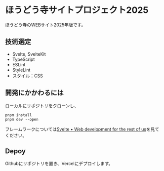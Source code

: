 # ほうどう寺サイトプロジェクト2025

ほうどう寺のWEBサイト2025年版です。

## 技術選定

- Svelte, SvelteKit
- TypeScript
- ESLint
- StyleLint
- スタイル：CSS

## 開発にかかわるには

ローカルにリポジトリをクローンし、

```shell
pnpm install
pnpm dev --open
```

フレームワークについては[Svelte • Web development for the rest of us](https://svelte.jp/)を見てください。

## Depoy

Githubにリポジトリを置き、Vercelにデプロイします。
